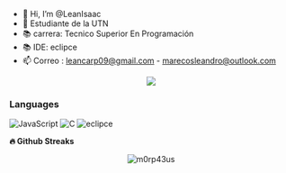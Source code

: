 - 👋 Hi, I’m @LeanIsaac
- 👀 Estudiante de la UTN
- 📚 carrera: Tecnico Superior En Programación
- 📚 IDE: eclipce
- 📫 Correo : leancarp09@gmail.com - marecosleandro@outlook.com

<!---
LeanIsaac/LeanIsaac is a ✨ special ✨ repository because its `README.md` (this file) appears on your GitHub profile.
You can click the Preview link to take a look at your changes.
--->
<p align='center'>
    <img src="https://i0.wp.com/cinde.es/blog/wp-content/uploads/2017/10/giphy.gif?resize=500%2C281">
</p>



### Languages

![JavaScript](https://img.shields.io/badge/-JavaScript-000?&logo=JavaScript)
![C](https://img.shields.io/badge/-C-000?&logo=C)
![eclipce](https://javadesde0.com/wp-content/uploads/icono-eclipse-java-ide.png)



<b>🔥 Github Streaks</b>
<p align="center"><img src="https://github-readme-streak-stats.herokuapp.com/?user=m0rp43us&theme=black-ice&hide_border=true&stroke=0000&background=0D1117&ring=e05397&fire=e05397&currStreakLabel=e05397&bg_color=30,e96443,904e95&title_color=fff&text_color=fff" alt="m0rp43us" /></p>

